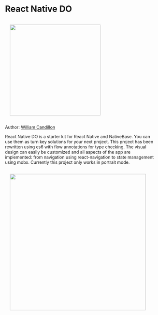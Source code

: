 # React Native DO

<img src="images/react-native-ting.gif" width="300" style="margin: 16px;" />

Author: [William Candillon](http://github.com/wcandillon)

React Native DO is a starter kit for React Native and NativeBase.
You can use them as turn key solutions for your next project.
This project has been rewritten using es6 with flow annotations for type checking.
The visual design can easily be customized and all aspects of the app are implemented: from navigation using react-navigation to state management using mobx. Currently this project only works in portrait mode.

<img src="images/phone.png" width="450" style="margin: 16px;" />
